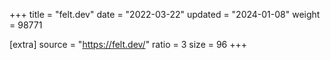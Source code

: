 +++
title = "felt.dev"
date = "2022-03-22"
updated = "2024-01-08"
weight = 98771

[extra]
source = "https://felt.dev/"
ratio = 3
size = 96
+++
